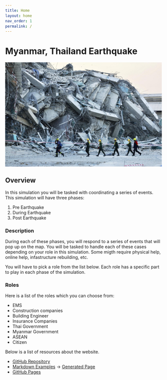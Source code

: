 ```yaml
---
title: Home
layout: home
nav_order: 1
permalink: /
---
```


# Myanmar, Thailand Earthquake

![Placeholder](assets/images/earthquake.jpeg)


## Overview
In this simulation you will be tasked with coordinating a series of events. This simulation will have three phases:
1. Pre Earthquake
2. During Earthquake
3. Post Earthquake

### Description
During each of these phases, you will respond to a series of events that will pop up on the map. You will be tasked to handle each of these cases depending on your role in this simulation. Some migth require physical help, online help, infastructure rebuilding, etc.

You will have to pick a role from the list below. Each role has a specific part to play in each phase of the simulation.

### Roles
Here is a list of the roles which you can choose from:
- EMS
- Construction companies
- Building Engineer
- Insurance Companies
- Thai Government
- Myanmar Government
- ASEAN
- Citizen

Below is a list of resources about the website.

- [GitHub Repository](https://github.com/future-of-security/simulation-template)
- [Markdown Examples](https://github.com/just-the-docs/just-the-docs/blob/main/docs/index-test.md) -> [Generated Page](https://just-the-docs.com/docs/index-test/)
- [GitHub Pages](https://pages.github.com/)
